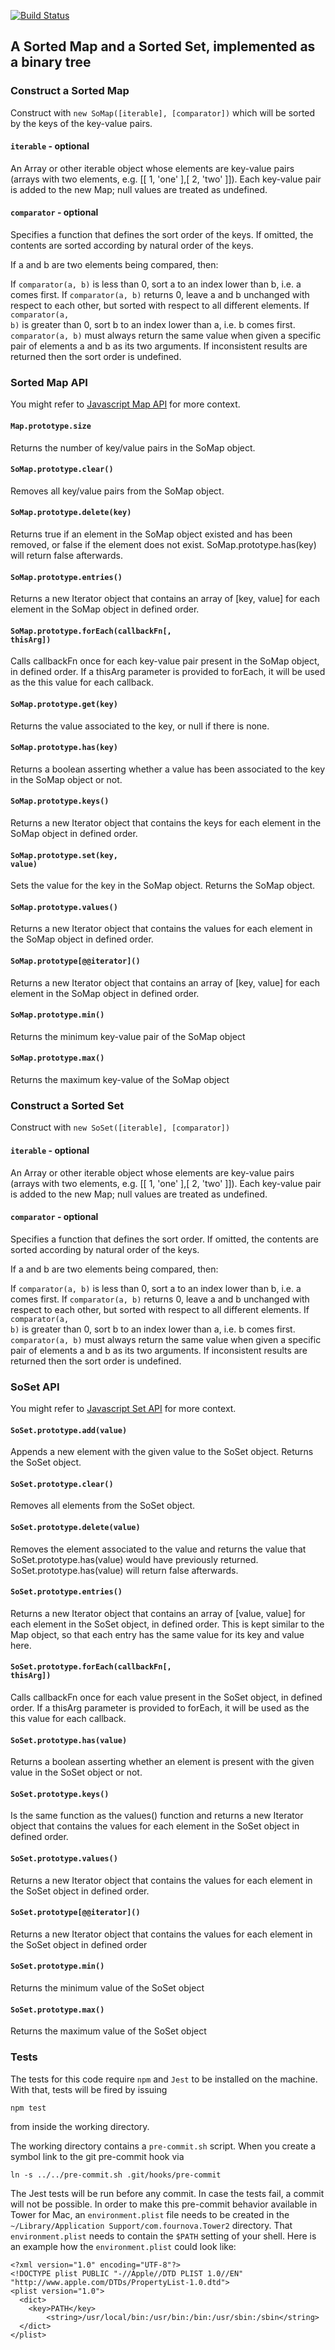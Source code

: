 [![Build Status](https://travis-ci.com/ulfschneider/somap.svg?branch=master)](https://travis-ci.com/ulfschneider/somap)

## A Sorted Map and a Sorted Set, implemented as a binary tree

### Construct a Sorted Map

Construct with <code>new SoMap([iterable], [comparator])</code> which will be sorted by the keys of the key-value pairs.

#### <code>iterable</code> - optional
An Array or other iterable object whose elements are key-value pairs (arrays with two elements, e.g. \[[ 1, 'one' ],[ 2, 'two' ]]). Each key-value pair is added to the new Map; null values are treated as undefined.

#### <code>comparator</code> - optional
Specifies a function that defines the sort order of the keys. If omitted, the contents are sorted according by natural order of the keys.

If a and b are two elements being compared, then:

If <code>comparator(a, b)</code> is less than 0, sort a to an index lower than b, i.e. a comes first.
If <code>comparator(a, b)</code> returns 0, leave a and b unchanged with respect to each other, but sorted with respect to all different elements.
If <code>comparator(a, b)</code> is greater than 0, sort b to an index lower than a, i.e. b comes first.
<code>comparator(a, b)</code> must always return the same value when given a specific pair of elements a and b as its two arguments. If inconsistent results are returned then the sort order is undefined.

### Sorted Map API

You might refer to [Javascript Map API](https://developer.mozilla.org/de/docs/Web/JavaScript/Reference/Global_Objects/Map) for more context.

#### <code>Map.prototype.size</code>
Returns the number of key/value pairs in the SoMap object.

#### <code>SoMap.prototype.clear()</code>
Removes all key/value pairs from the SoMap object.

#### <code>SoMap.prototype.delete(key)</code>
Returns true if an element in the SoMap object existed and has been removed, or false if the element does not exist. SoMap.prototype.has(key) will return false afterwards.

#### <code>SoMap.prototype.entries()</code>
Returns a new Iterator object that contains an array of [key, value] for each element in the SoMap object in defined order.

#### <code>SoMap.prototype.forEach(callbackFn[, thisArg])</code>
Calls callbackFn once for each key-value pair present in the SoMap object, in defined order. If a thisArg parameter is provided to forEach, it will be used as the this value for each callback.

#### <code>SoMap.prototype.get(key)</code>
Returns the value associated to the key, or null if there is none.

#### <code>SoMap.prototype.has(key)</code>
Returns a boolean asserting whether a value has been associated to the key in the SoMap object or not.

#### <code>SoMap.prototype.keys()</code>
Returns a new Iterator object that contains the keys for each element in the SoMap object in defined order.

#### <code>SoMap.prototype.set(key, value)</code>
Sets the value for the key in the SoMap object. Returns the SoMap object.

#### <code>SoMap.prototype.values()</code>
Returns a new Iterator object that contains the values for each element in the SoMap object in defined order.

#### <code>SoMap.prototype\[@@iterator\]()</code>
Returns a new Iterator object that contains an array of [key, value] for each element in the SoMap object in defined order.

#### <code>SoMap.prototype.min()</code>
Returns the minimum key-value pair of the SoMap object

#### <code>SoMap.prototype.max()</code>
Returns the maximum key-value of the SoMap object

### Construct a Sorted Set

Construct with <code>new SoSet([iterable], [comparator])</code>

#### <code>iterable</code> - optional
An Array or other iterable object whose elements are key-value pairs (arrays with two elements, e.g. \[[ 1, 'one' ],[ 2, 'two' ]]). Each key-value pair is added to the new Map; null values are treated as undefined.

#### <code>comparator</code> - optional
Specifies a function that defines the sort order. If omitted, the contents are sorted according by natural order of the keys.

If a and b are two elements being compared, then:

If <code>comparator(a, b)</code> is less than 0, sort a to an index lower than b, i.e. a comes first.
If <code>comparator(a, b)</code> returns 0, leave a and b unchanged with respect to each other, but sorted with respect to all different elements.
If <code>comparator(a, b)</code> is greater than 0, sort b to an index lower than a, i.e. b comes first.
<code>comparator(a, b)</code> must always return the same value when given a specific pair of elements a and b as its two arguments. If inconsistent results are returned then the sort order is undefined.

### SoSet API

You might refer to [Javascript Set API](https://developer.mozilla.org/de/docs/Web/JavaScript/Reference/Global_Objects/Set) for more context.

#### <code>SoSet.prototype.add(value)</code>
Appends a new element with the given value to the SoSet object. Returns the SoSet object.

#### <code>SoSet.prototype.clear()</code>
Removes all elements from the SoSet object.

#### <code>SoSet.prototype.delete(value)</code>
Removes the element associated to the value and returns the value that SoSet.prototype.has(value) would have previously returned. SoSet.prototype.has(value) will return false afterwards.

#### <code>SoSet.prototype.entries()</code>
Returns a new Iterator object that contains an array of [value, value] for each element in the SoSet object, in defined order. This is kept similar to the Map object, so that each entry has the same value for its key and value here.

#### <code>SoSet.prototype.forEach(callbackFn[, thisArg])</code>
Calls callbackFn once for each value present in the SoSet object, in defined order. If a thisArg parameter is provided to forEach, it will be used as the this value for each callback.

#### <code>SoSet.prototype.has(value)</code>
Returns a boolean asserting whether an element is present with the given value in the SoSet object or not.

#### <code>SoSet.prototype.keys()</code>
Is the same function as the values() function and returns a new Iterator object that contains the values for each element in the SoSet object in defined order.

#### <code>SoSet.prototype.values()</code>
Returns a new Iterator object that contains the values for each element in the SoSet object in defined order.

#### <code>SoSet.prototype\[@@iterator\]()</code>
Returns a new Iterator object that contains the values for each element in the SoSet object in defined order

#### <code>SoSet.prototype.min()</code>
Returns the minimum value of the SoSet object

#### <code>SoSet.prototype.max()</code>
Returns the maximum value of the SoSet object

### Tests

The tests for this code require `npm` and `Jest` to be installed on the machine. With that, tests will be fired by issuing

    npm test

from inside the working directory.

The working directory contains a `pre-commit.sh` script. When you create a symbol link to the git pre-commit hook via

    ln -s ../../pre-commit.sh .git/hooks/pre-commit

The Jest tests will be run before any commit. In case the tests fail, a commit will not be possible. In order to make this pre-commit behavior available in Tower for Mac, an `environment.plist` file needs to be created in the `~/Library/Application Support/com.fournova.Tower2` directory. That `environment.plist` needs to contain the `$PATH` setting of your shell. Here is an example how the `environment.plist` could look like:

    <?xml version="1.0" encoding="UTF-8"?>
    <!DOCTYPE plist PUBLIC "-//Apple//DTD PLIST 1.0//EN" "http://www.apple.com/DTDs/PropertyList-1.0.dtd">
    <plist version="1.0">
      <dict>
        <key>PATH</key>
            <string>/usr/local/bin:/usr/bin:/bin:/usr/sbin:/sbin</string>
      </dict>
    </plist>
